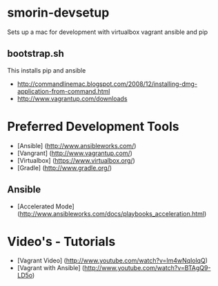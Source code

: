 smorin-devsetup
========

Sets up a mac for development with virtualbox vagrant ansible and pip

bootstrap.sh
----
This installs pip and ansible

* <http://commandlinemac.blogspot.com/2008/12/installing-dmg-application-from-command.html>
* <http://www.vagrantup.com/downloads>

Preferred Development Tools
=====
- [Ansible] (http://www.ansibleworks.com/)
- [Vangrant] (http://www.vagrantup.com/)
- [Virtualbox] (https://www.virtualbox.org/)
- [Gradle] (http://www.gradle.org/)

Ansible
------
- [Accelerated Mode] (http://www.ansibleworks.com/docs/playbooks_acceleration.html)


Video's - Tutorials
======
- [Vagrant Video] (http://www.youtube.com/watch?v=Im4wNqlolqQ)
- [Vagrant with Ansible] (http://www.youtube.com/watch?v=BTAgQ9-LD5o) 
